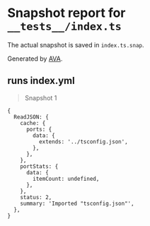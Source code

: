 # Snapshot report for `__tests__/index.ts`

The actual snapshot is saved in `index.ts.snap`.

Generated by [AVA](https://avajs.dev).

## runs index.yml

> Snapshot 1

    {
      ReadJSON: {
        cache: {
          ports: {
            data: {
              extends: '../tsconfig.json',
            },
          },
        },
        portStats: {
          data: {
            itemCount: undefined,
          },
        },
        status: 2,
        summary: 'Imported "tsconfig.json"',
      },
    }
